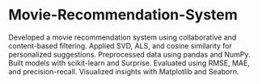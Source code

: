 # Movie-Recommendation-System
Developed a movie recommendation system using collaborative and content-based filtering. Applied SVD, ALS, and cosine similarity for personalized suggestions. Preprocessed data using pandas and NumPy. Built models with scikit-learn and Surprise. Evaluated using RMSE, MAE, and precision-recall. Visualized insights with Matplotlib and Seaborn.
